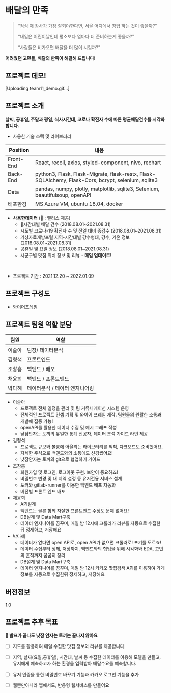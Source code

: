 # 배달의 만족

> “점심 때 장사가 가장 잘되야한다면, 서울 어디에서 창업 하는 것이 좋을까?” 
>
> “내일은 어린이날인데 평소보다 얼마다 더 준비하는게 좋을까?” 
>
> “사람들은 비가오면 배달을 더 많이 시킬까?” 


**어려웠던 고민들, 배달의 만족이 해결해 드립니다!**
## 프로젝트 데모!
[Uploading team11_demo.gif…]

## 프로젝트 소개

**날씨, 공휴일, 주말과 평일, 식사시간대, 코로나 확진자 수에 따른 평균배달건수를 시각화 합니다.**

- 사용한 기술 스택 및 라이브러리

| Position | 내용 |
| --- | --- |
| Front-End | React, recoil, axios, styled-component, nivo, rechart |
| Back-End | python3, Flask, Flask-Migrate, flask-restx, Flask-SQLAlchemy, Flask-Cors, bcrypt, selenium, sqlite3 |
| Data | pandas, numpy, plotly, matplotlib, sqlite3, Selenium, beautifulsoup, openAPI |
| 배포환경 | MS Azure VM, ubuntu 18.04, docker |

- **사용한데이터**  (🐰 : 엘리스 제공)
    - 🐰시간대별 배달 건수 (2018.08.01~2021.08.31)
    - 시도별 코로나-19 확진자 수 및 전일 대비 증감수 (2018.08.01~2021.08.31)
    - 기상자료개방포털 지역-시간대별 강수형태, 강수, 기온 정보 (2018.08.01~2021.08.31)
    - 공휴일 및 요일 정보 (2018.08.01~2021.08.31)
    - 시군구별 맛집 위치 정보 및 리뷰 - **매일 업데이트!**
</br>

- 프로젝트 기간 : 2021.12.20 ~ 2022.01.09

## 프로젝트 구성도

- [와이어프레임](https://whimsical.com/delivery-MZ3Cv8WaaW47M97gepKr5V)

## 프로젝트 팀원 역할 분담

| 팀원 | 역할 |
| --- | --- |
| 이슬아 | 팀장/ 데이터분석 |
| 김형석 | 프론트엔드 |
| 조창흠 | 백엔드 / 배포 |
| 채윤희 | 백엔드 / 프론트엔드 |
| 박다혜 | 데이터분석 / 데이터 엔지니어링 |
- 이슬아
    - 프로젝트 전체 일정을 관리 및 팀 커뮤니케이션 시스템 운영
    - 전체적인 프로젝트 컨셉 기획 및 와이어 프레임 제작. 팀원들의 원활한 소통과 개발에 집중 가능!
    - openAPI를 활용한 데이터 수집 및 예시 그래프 작성
    - 낮잠안자는 토끼의 유일한 통계 전공자, 데이터 분석 가이드 라인 제공
- 김형석
    - 프로젝트 규모와 볼륨에 어울리는 라이브러리를 척척, 다크모드도 준비했어요.
    - 자세한 주석으로 백엔드와의 소통에도 신경썼어요!
    - 낮잠안자는 토끼의 git으로 협업하기 가이드
- 조창흠
    - 회원가입 및 로그인, 로그아웃 구현. 보안이 중요하죠!
    - 비밀번호 변경 및 내 지역 설정 등 유저전용 서비스 설계
    - 도커와 gitlab-runner를 이용한 백엔드 배포 자동화
    - 버전별 프론트 엔드 배포
- 채윤희
    - API설계
    - 백엔드는 물론 함께 자잘한 프론트엔드 수정도 문제 없어요!
    - DB설계 및 Data Mart구축
    - 데이터 엔지니어를 꿈꾸며, 매일 밤 12시에 크롤러가 리뷰를 자동으로 수집한 뒤 정제하고, 저장해요
- 박다혜
    - 데이터가 없다면 open API로, open API가 없으면 크롤러로! 포기를 모르죠!
    - 데이터 수집부터 정제, 저장까지. 백엔드와의 협업을 위해 시각화와 EDA, 고민의 흔적까지 꼼꼼히 정리
    - DB설계 및 Data Mart구축
    - 데이터 엔지니어를 꿈꾸며, 매일 밤 12시 카카오 맛집검색 API를 이용하여 가게정보를 자동으로 수집한뒤 정제하고, 저장해요 

## 버전정보
1.0 

## 프로젝트 추후 목표
**🐰 발표가 끝나도 낮잠 안자는 토끼는 끝나지 않아요**
- [ ]  지도를 활용하여 매일 수집한 맛집 정보와 리뷰를 제공합니다
- [ ]  지역, 날짜(요일,공휴일), 시간대, 날씨 등 수집한 데이터를 이용해 모델을 만들고, 유저에게 예측하고자 하는 환경을 입력받아 배달수요를 예측합니다. 
- [ ]  유저 인증을 통한 비밀번호 바꾸기 기능과 카카오 로그인 기능을 추가
- [ ]  웹뿐만아니라 앱에서도, 반응형 웹서비스를 만들어요

